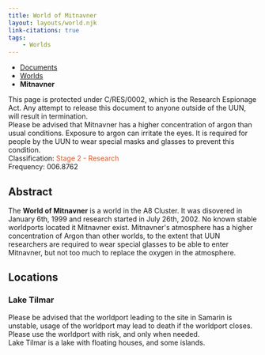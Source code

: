 ```yaml
---
title: World of Mitnavner
layout: layouts/world.njk
link-citations: true
tags:
    - Worlds
---
```


<nav class="text-sm breadcrumbs pb-5">
    <ul>
        <li><a href="/docs">Documents</a></li>
        <li><a href="/docs/world">Worlds</a></li>
        <li><b>Mitnavner</b></li>
    </ul>
</nav>

<div class="alert danger">
This page is protected under C/RES/0002, which is the Research Espionage Act. Any attempt to release this document to anyone outside of the UUN, will result in termination.
</div>

<div class="alert warning">
Please be advised that Mitnavner has a higher concentration of argon than usual conditions. Exposure to argon can irritate the eyes. It is required for people by the UUN to wear special masks and glasses to prevent this condition.
</div>

<div class="alert info">
Classification: <span style="color:#DC582A;">Stage 2 - Research</span><br>
Frequency: 006.8762
</div>

## Abstract
The **World of Mitnavner** is a world in the A8 Cluster. It was disovered in January 6th, 1999 and research started in July 26th, 2002. No known stable worldports located it Mitnavner exist. Mitnavner's atmosphere has a higher concentration of Argon than other worlds, to the extent that UUN researchers are required to wear special glasses to be able to enter Mitnavner, but not too much to replace the oxygen in the atmosphere.

## Locations

### Lake Tilmar
<div class="alert warning">Please be advised that the worldport leading to the site in Samarin is unstable, usage of the worldport may lead to death if the worldport closes. Please use the worldport with risk, and only when needed.</div>
Lake Tilmar is a lake with floating houses, and some islands.